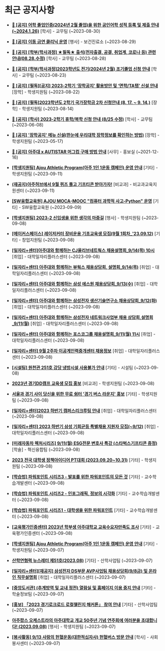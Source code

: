 # 최근 공지사항

* **[📌 [공지] 어학 졸업인증(2024년 2월 졸업)을 위한 공인어학 성적 등록 및 제출 안내 (~2024.1.26)](http://ajou.ac.kr/kr/ajou/notice.do?mode=view&amp;articleNo=220675&amp;article.offset=0&amp;articleLimit=30)**
 [학사] - 교무팀 (~2023-08-30)

* **[📌 [공지] 이동 금연 클리닉 운영](http://ajou.ac.kr/kr/ajou/notice.do?mode=view&amp;articleNo=220628&amp;article.offset=0&amp;articleLimit=30)**
 [행사] - 보건진료소 (~2023-08-29)

* **[📌 [공지] [학부/학사과정] ★필독★ 출석(전자출결, 공결, 취업계, 코로나 등) 관련 안내(08.28.수정)](http://ajou.ac.kr/kr/ajou/notice.do?mode=view&amp;articleNo=220586&amp;article.offset=0&amp;articleLimit=30)**
 [학사] - 교무팀 (~2023-08-28)

* **[📌 [공지] [학부/학사과정]2023학년도 전기(2024년 2월) 조기졸업 신청 안내](http://ajou.ac.kr/kr/ajou/notice.do?mode=view&amp;articleNo=220402&amp;article.offset=0&amp;articleLimit=30)**
 [학사] - 교무팀 (~2023-08-23)

* **[📌 [공지] [필독][공지] 2023-2학기 ‘장학공지’ 활용방안 및 ‘면학/TA탭’ 신설 안내](http://ajou.ac.kr/kr/ajou/notice.do?mode=view&amp;articleNo=220288&amp;article.offset=0&amp;articleLimit=30)**
 [장학] - 학생지원팀 (~2023-08-22)

* **[📌 [공지] [필독]2023학년도 2학기 국가장학금 2차 신청안내 (8. 17. ~ 9. 14.)](http://ajou.ac.kr/kr/ajou/notice.do?mode=view&amp;articleNo=220054&amp;article.offset=0&amp;articleLimit=30)**
 [장학] - 학생지원팀 (~2023-08-14)

* **[📌 [공지] [학사] 2023-2학기 휴학/복학 신청 안내 (8/25 수정)](http://ajou.ac.kr/kr/ajou/notice.do?mode=view&amp;articleNo=215587&amp;article.offset=0&amp;articleLimit=30)**
 [학사] - 교무팀 (~2023-06-08)

* **[📌 [공지] &#x27;장학공지&#x27; 메뉴 신설(한눈에 우리대학 장학정보를 확인하는 방법)](http://ajou.ac.kr/kr/ajou/notice.do?mode=view&amp;articleNo=214764&amp;article.offset=0&amp;articleLimit=30)**
 [장학] - 학생지원팀 (~2023-05-17)

* **[📌 [공지] 아주대 x AUTISTAR 머그컵 구매 방법 안내](http://ajou.ac.kr/kr/ajou/notice.do?mode=view&amp;articleNo=147976&amp;article.offset=0&amp;articleLimit=30)**
 [사무] - 홍보실 (~2021-12-16)

* **[[학생지원팀] Ajou Athletic Program(아주 1인 1운동 캠페인) 운영 안내](http://ajou.ac.kr/kr/ajou/notice.do?mode=view&amp;articleNo=221228&amp;article.offset=0&amp;articleLimit=30)**
 [기타] - 학생지원팀 (~2023-09-11)

* **[(재공지)아주허브에서 9월 퀴즈 풀고 기프티콘 받아가자!](http://ajou.ac.kr/kr/ajou/notice.do?mode=view&amp;articleNo=221215&amp;article.offset=0&amp;articleLimit=30)**
 [비교과] - 비교과교육지원센터 (~2023-09-11)

* **[[SW융합교육원] AJOU MOCA-MOOC &quot;컴퓨터 과학적 사고-Python&quot; 운영](http://ajou.ac.kr/kr/ajou/notice.do?mode=view&amp;articleNo=221197&amp;article.offset=0&amp;articleLimit=30)**
 [기타] - SW융합교육원 (~2023-09-09)

* **[[학생지원팀] 2023-2 신입생을 위한 생각의 마중길](http://ajou.ac.kr/kr/ajou/notice.do?mode=view&amp;articleNo=221191&amp;article.offset=0&amp;articleLimit=30)**
 [행사] - 학생지원팀 (~2023-09-08)

* **[[메이커스페이스] 레이저커터 장비운용 기초교육생 모집(9월 1회차_&#x27;23.09.12)](http://ajou.ac.kr/kr/ajou/notice.do?mode=view&amp;articleNo=221190&amp;article.offset=0&amp;articleLimit=30)**
 [기타] - 창업지원팀 (~2023-09-08)

* **[[일자리+센터]아주대와 함께하는 CJ올리브네트웍스 채용설명회_9/14(목) 10시](http://ajou.ac.kr/kr/ajou/notice.do?mode=view&amp;articleNo=221189&amp;article.offset=0&amp;articleLimit=30)**
 [취업] - 대학일자리플러스센터 (~2023-09-08)

* **[[일자리+센터] 아주대와 함께하는 뷰웍스 채용상담회, 설명회_9/14(목)](http://ajou.ac.kr/kr/ajou/notice.do?mode=view&amp;articleNo=221188&amp;article.offset=0&amp;articleLimit=30)**
 [취업] - 대학일자리플러스센터 (~2023-09-08)

* **[[일자리+센터] 아주대와 함께하는 삼성 에스원 채용상담회_9/13(수)](http://ajou.ac.kr/kr/ajou/notice.do?mode=view&amp;articleNo=221187&amp;article.offset=0&amp;articleLimit=30)**
 [취업] - 대학일자리플러스센터 (~2023-09-08)

* **[[일자리+센터] 아주대와 함께하는 삼성전자 생산기술연구소 채용상담회_9/12(화)](http://ajou.ac.kr/kr/ajou/notice.do?mode=view&amp;articleNo=221186&amp;article.offset=0&amp;articleLimit=30)**
 [취업] - 대학일자리플러스센터 (~2023-09-08)

* **[[일자리+센터] 아주대와 함께하는 삼성전자 네트워크사업부 채용 상담회,설명회_9/11(월)](http://ajou.ac.kr/kr/ajou/notice.do?mode=view&amp;articleNo=221185&amp;article.offset=0&amp;articleLimit=30)**
 [취업] - 대학일자리플러스센터 (~2023-09-08)

* **[[일자리+센터] 아주대와 함께하는 포스코그룹 채용설명회_9/11(월) 11시](http://ajou.ac.kr/kr/ajou/notice.do?mode=view&amp;articleNo=221184&amp;article.offset=0&amp;articleLimit=30)**
 [취업] - 대학일자리플러스센터 (~2023-09-08)

* **[[일자리+센터] 9월 2주차 이공계인력중개센터 채용정보](http://ajou.ac.kr/kr/ajou/notice.do?mode=view&amp;articleNo=221181&amp;article.offset=0&amp;articleLimit=30)**
 [취업] - 대학일자리플러스센터 (~2023-09-08)

* **[[시설팀] 원천관 251호 강당 냉방시설 사용불가 안내](http://ajou.ac.kr/kr/ajou/notice.do?mode=view&amp;articleNo=221179&amp;article.offset=0&amp;articleLimit=30)**
 [기타] - 시설팀 (~2023-09-08)

* **[2023년 경기DD캠프 교육생 모집 홍보](http://ajou.ac.kr/kr/ajou/notice.do?mode=view&amp;articleNo=221178&amp;article.offset=0&amp;articleLimit=30)**
 [비교과] - 학생지원팀 (~2023-09-08)

* **[서울과 경기 사이 당신을 위한 무료 쉼터 &#x27;경기 버스 라운지&#x27; 홍보](http://ajou.ac.kr/kr/ajou/notice.do?mode=view&amp;articleNo=221170&amp;article.offset=0&amp;articleLimit=30)**
 [기타] - 학생지원팀 (~2023-09-08)

* **[[일자리+센터]2023 하반기 캠퍼스리크루팅 안내](http://ajou.ac.kr/kr/ajou/notice.do?mode=view&amp;articleNo=221168&amp;article.offset=0&amp;articleLimit=30)**
 [취업] - 대학일자리플러스센터 (~2023-09-08)

* **[[일자리+센터] 2023 하반기 삼성 기회균등 특별채용 지원자 모집(~9/12)](http://ajou.ac.kr/kr/ajou/notice.do?mode=view&amp;articleNo=221166&amp;article.offset=0&amp;articleLimit=30)**
 [취업] - 대학일자리플러스센터 (~2023-09-08)

* **[[미래자동차 렉처시리즈] 9/11(월) ESG전문 변호사 특강 (스타벅스기프티콘 증정)](http://ajou.ac.kr/kr/ajou/notice.do?mode=view&amp;articleNo=221160&amp;article.offset=0&amp;articleLimit=30)**
 [학술] - 혁신융합팀 (~2023-09-08)

* **[2023 전국 대학생 정책아이디어 PT대회 (2023.09.20~10.31)](http://ajou.ac.kr/kr/ajou/notice.do?mode=view&amp;articleNo=221159&amp;article.offset=0&amp;articleLimit=30)**
 [기타] - 학생지원팀 (~2023-09-08)

* **[[학습법] 파워포인트 시리즈3 - 발표를 위한 파워포인트의 모든 것](http://ajou.ac.kr/kr/ajou/notice.do?mode=view&amp;articleNo=221157&amp;article.offset=0&amp;articleLimit=30)**
 [기타] - 교수학습개발센터 (~2023-09-08)

* **[[학습법] 파워포인트 시리즈2 - 인포그래픽, 정보의 시각화](http://ajou.ac.kr/kr/ajou/notice.do?mode=view&amp;articleNo=221156&amp;article.offset=0&amp;articleLimit=30)**
 [기타] - 교수학습개발센터 (~2023-09-08)

* **[[학습법] 파워포인트 시리즈1 - 대학생을 위한 파워포인트](http://ajou.ac.kr/kr/ajou/notice.do?mode=view&amp;articleNo=221154&amp;article.offset=0&amp;articleLimit=30)**
 [기타] - 교수학습개발센터 (~2023-09-08)

* **[[교육평가인증센터] 2023년 학부생 아주대학교 교육수요자만족도 조사](http://ajou.ac.kr/kr/ajou/notice.do?mode=view&amp;articleNo=221150&amp;article.offset=0&amp;articleLimit=30)**
 [기타] - 교육평가인증센터 (~2023-09-08)

* **[[학생지원팀] Ajou Athletic Program(아주 1인 1운동 캠페인) 운영 안내](http://ajou.ac.kr/kr/ajou/notice.do?mode=view&amp;articleNo=221136&amp;article.offset=0&amp;articleLimit=30)**
 [기타] - 학생지원팀 (~2023-09-07)

* **[산학연협력 뉴스레터 제51호(2023.08)](http://ajou.ac.kr/kr/ajou/notice.do?mode=view&amp;articleNo=221135&amp;article.offset=0&amp;articleLimit=30)**
 [기타] - 산학사업팀 (~2023-09-07)

* **[[일자리+센터][재공지] 삼성전자 DS부문 AVP사업팀 채용상담회(9/8금) 및 온라인 직무설명회](http://ajou.ac.kr/kr/ajou/notice.do?mode=view&amp;articleNo=221130&amp;article.offset=0&amp;articleLimit=30)**
 [취업] - 대학일자리플러스센터 (~2023-09-07)

* **[[중앙도서관] (추계방역 및 교내 정전) 열람실 및 홈페이지 이용 중지 안내](http://ajou.ac.kr/kr/ajou/notice.do?mode=view&amp;articleNo=221125&amp;article.offset=0&amp;articleLimit=30)**
 [기타] - 학술정보팀 (~2023-09-07)

* **[[홍보] 「2023 경기로크로드 로컬챌린지 해커톤」 참여 안내](http://ajou.ac.kr/kr/ajou/notice.do?mode=view&amp;articleNo=221121&amp;article.offset=0&amp;articleLimit=30)**
 [기타] - 산학사업팀 (~2023-09-07)

* **[아주팝스 오케스트라의 아주대학교 개교 50주년 기념 연주회에 여러분을 초대합니다! (2023.09.08)](http://ajou.ac.kr/kr/ajou/notice.do?mode=view&amp;articleNo=221117&amp;article.offset=0&amp;articleLimit=30)**
 [행사] - 학생지원팀 (~2023-09-07)

* **[[봉사활동] 9/13 사랑의 헌혈운동(대한적십자사) 헌혈버스 방문 안내](http://ajou.ac.kr/kr/ajou/notice.do?mode=view&amp;articleNo=221115&amp;article.offset=0&amp;articleLimit=30)**
 [학사] - 사회봉사센터 (~2023-09-07)
